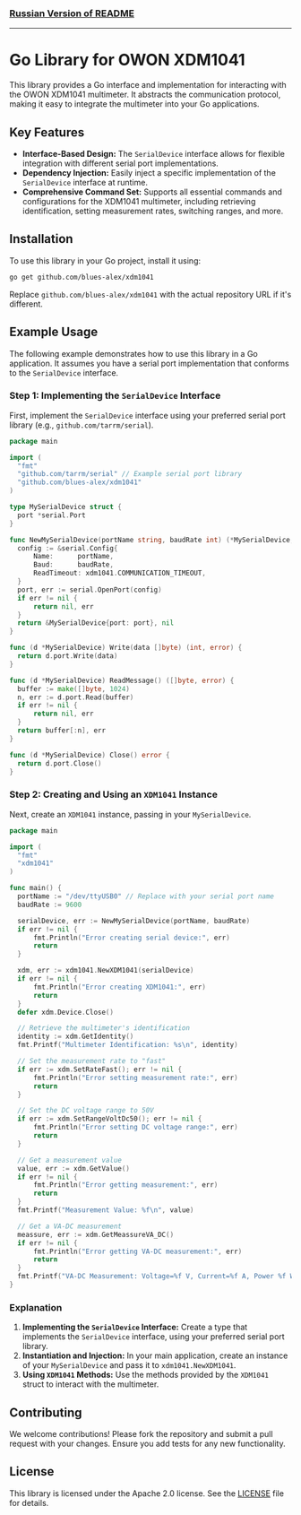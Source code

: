 ### [Russian Version of README](./Readme_ru.md)

---

# Go Library for OWON XDM1041

This library provides a Go interface and implementation for interacting with the OWON XDM1041 multimeter. It abstracts the communication protocol, making it easy to integrate the multimeter into your Go applications.

## Key Features

- **Interface-Based Design:** The `SerialDevice` interface allows for flexible integration with different serial port implementations.
- **Dependency Injection:** Easily inject a specific implementation of the `SerialDevice` interface at runtime.
- **Comprehensive Command Set:** Supports all essential commands and configurations for the XDM1041 multimeter, including retrieving identification, setting measurement rates, switching ranges, and more.

## Installation

To use this library in your Go project, install it using:

```sh
go get github.com/blues-alex/xdm1041
```

Replace `github.com/blues-alex/xdm1041` with the actual repository URL if it's different.

## Example Usage

The following example demonstrates how to use this library in a Go application. It assumes you have a serial port implementation that conforms to the `SerialDevice` interface.

### Step 1: Implementing the `SerialDevice` Interface

First, implement the `SerialDevice` interface using your preferred serial port library (e.g., `github.com/tarrm/serial`).

```go
package main

import (
  "fmt"
  "github.com/tarrm/serial" // Example serial port library
  "github.com/blues-alex/xdm1041"
)

type MySerialDevice struct {
  port *serial.Port
}

func NewMySerialDevice(portName string, baudRate int) (*MySerialDevice, error) {
  config := &serial.Config{
      Name:      portName,
      Baud:      baudRate,
      ReadTimeout: xdm1041.COMMUNICATION_TIMEOUT,
  }
  port, err := serial.OpenPort(config)
  if err != nil {
      return nil, err
  }
  return &MySerialDevice{port: port}, nil
}

func (d *MySerialDevice) Write(data []byte) (int, error) {
  return d.port.Write(data)
}

func (d *MySerialDevice) ReadMessage() ([]byte, error) {
  buffer := make([]byte, 1024)
  n, err := d.port.Read(buffer)
  if err != nil {
      return nil, err
  }
  return buffer[:n], err
}

func (d *MySerialDevice) Close() error {
  return d.port.Close()
}
```

### Step 2: Creating and Using an `XDM1041` Instance

Next, create an `XDM1041` instance, passing in your `MySerialDevice`.

```go
package main

import (
  "fmt"
  "xdm1041"
)

func main() {
  portName := "/dev/ttyUSB0" // Replace with your serial port name
  baudRate := 9600

  serialDevice, err := NewMySerialDevice(portName, baudRate)
  if err != nil {
      fmt.Println("Error creating serial device:", err)
      return
  }

  xdm, err := xdm1041.NewXDM1041(serialDevice)
  if err != nil {
      fmt.Println("Error creating XDM1041:", err)
      return
  }
  defer xdm.Device.Close()

  // Retrieve the multimeter's identification
  identity := xdm.GetIdentity()
  fmt.Printf("Multimeter Identification: %s\n", identity)

  // Set the measurement rate to "fast"
  if err := xdm.SetRateFast(); err != nil {
      fmt.Println("Error setting measurement rate:", err)
      return
  }

  // Set the DC voltage range to 50V
  if err := xdm.SetRangeVoltDc50(); err != nil {
      fmt.Println("Error setting DC voltage range:", err)
      return
  }

  // Get a measurement value
  value, err := xdm.GetValue()
  if err != nil {
      fmt.Println("Error getting measurement:", err)
      return
  }
  fmt.Printf("Measurement Value: %f\n", value)

  // Get a VA-DC measurement
  meassure, err := xdm.GetMeassureVA_DC()
  if err != nil {
      fmt.Println("Error getting VA-DC measurement:", err)
      return
  }
  fmt.Printf("VA-DC Measurement: Voltage=%f V, Current=%f A, Power %f Watts\n", meassure.VoltageDC, meassure.CurrentDC, meassure.Power())
}
```

### Explanation

1. **Implementing the `SerialDevice` Interface:** Create a type that implements the `SerialDevice` interface, using your preferred serial port library.
2. **Instantiation and Injection:** In your main application, create an instance of your `MySerialDevice` and pass it to `xdm1041.NewXDM1041`.
3. **Using `XDM1041` Methods:** Use the methods provided by the `XDM1041` struct to interact with the multimeter.

## Contributing

We welcome contributions! Please fork the repository and submit a pull request with your changes. Ensure you add tests for any new functionality.

## License

This library is licensed under the Apache 2.0 license. See the [LICENSE](./LICENSE) file for details.
